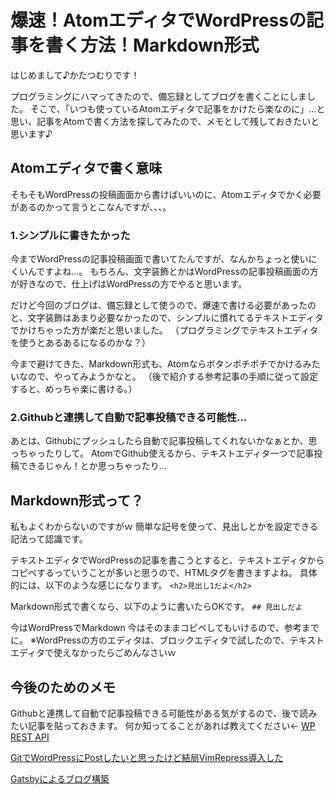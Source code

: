 # 爆速！AtomエディタでWordPressの記事を書く方法！Markdown形式
はじめまして♪かたつむりです！

プログラミングにハマってきたので、備忘録としてブログを書くことにしました。
そこで、「いつも使っているAtomエディタで記事をかけたら楽なのに」…と思い、記事をAtomで書く方法を探してみたので、メモとして残しておきたいと思います♪

## Atomエディタで書く意味
そもそもWordPressの投稿画面から書けばいいのに、Atomエディタでかく必要があるのかって言うとこなんですが、、、。

### 1.シンプルに書きたかった
今までWordPressの記事投稿画面で書いてたんですが、なんかちょっと使いにくいんですよね…。
もちろん、文字装飾とかはWordPressの記事投稿画面の方が好きなので、仕上げはWordPressの方でやると思います。

だけど今回のブログは、備忘録として使うので、爆速で書ける必要があったのと、文字装飾はあまり必要なかったので、シンプルに慣れてるテキストエディタでかけちゃった方が楽だと思いました。
（プログラミングでテキストエディタを使うとあるあるになるのかな？）

今まで避けてきた、Markdown形式も、Atomならボタンポチポチでかけるみたいなので、やってみようかなと。
（後で紹介する参考記事の手順に従って設定すると、めっちゃ楽に書ける。）

### 2.Githubと連携して自動で記事投稿できる可能性…
あとは、Githubにプッシュしたら自動で記事投稿してくれないかなぁとか、思っちゃったりして。
AtomでGithub使えるから、テキストエディタ一つで記事投稿できるじゃん！とか思っちゃったり…


## Markdown形式って？
私もよくわからないのですがｗ
簡単な記号を使って、見出しとかを設定できる記法って認識です。

テキストエディタでWordPressの記事を書こうとすると、テキストエディタからコピペするっていうことが多いと思うので、HTMLタグを書きますよね。
具体的には、以下のような感じになります。
`<h2>見出し1だよ</h2>`


Markdown形式で書くなら、以下のように書いたらOKです。
`## 見出しだよ`

今はWordPressでMarkdown
  今はそのままコピペしてもいけるので、参考までに。
※WordPressの方のエディタは、ブロックエディタで試したので、テキストエディタで使えなかったらごめんなさいｗ


## 今後のためのメモ
  Githubと連携して自動で記事投稿できる可能性がある気がするので、後で読みたい記事を貼っておきます。
  何か知ってることがあれば教えてください←
[  WP REST API][ff589429]

  [ff589429]: https://ja.wp-api.org/ "WP REST API"

[  GitでWordPressにPostしたいと思ったけど結局VimRepress導入した][457a7851]

  [457a7851]: http://haya14busa.com/vimrepress-and-wordpress-using-git/ "GitでWordPressにPostしたいと思ったけど結局VimRepress導入した"

[  Gatsbyによるブログ構築][2fde9273]

  [2fde9273]: https://mako-note.com/building-a-blog-with-gatsby/ "Gatsbyによるブログ構築"

